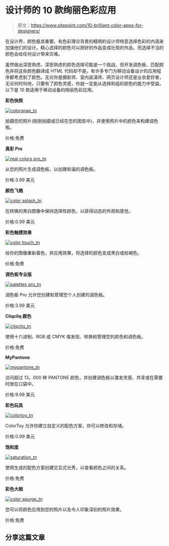 # 设计师的 10 款绚丽色彩应用

> 原文：<https://www.sitepoint.com/10-brilliant-color-apps-for-designers/>

在设计界，颜色极其重要。有色彩理论背景的精明的设计师特意选择色彩的内涵来加强他们的设计。精心选择的颜色可以把好的作品变成壮观的作品，而选择不当的颜色会给任何设计带来灾难。

虽然做出深思熟虑、深思熟虑的颜色选择可能是一个挑战，但开发调色板、匹配颜色并将这些颜色翻译成 HTML 代码却不是。有许多专门为移动设备设计的应用程序都考虑到了颜色。无论你是摄影师、室内装潢师、网页设计师还是业余爱好者，无论何时何地，只要有了颜色灵感，你就一定能从选择和组织颜色的能力中受益。以下是 10 款适用于移动设备的绚丽色彩应用。

**彩色快照**

[![colorsnap_tn](img/64515c14096c24a44266970faced6ad1.png)](https://itunes.apple.com/us/app/colorsnap/id316256242?mt=8)

拍摄您的照片(刚刚拍摄或已经在您的图库中)，并使用照片中的颜色来构建调色板。

价格:免费

**真彩 Pro**

[![real colors pro_tn](img/f0c511cd702c0c7f10f8033612f60ec9.png)](https://play.google.com/store/apps/details?id=com.macaw.pro&feature=more_from_developer#?t=W251bGwsMSwyLDEwMiwiY29tLm1hY2F3LnBybyJd)

从您的照片生成调色板，以创建和谐的调色板。

价格:3.99 美元

**颜色飞溅**

[![color splash_tn](img/18ac2052e43fa1029bc611cbcae1714a.png)](https://itunes.apple.com/us/app/color-splash/id304871603?mt=8)

在转换的黑白图像中保持选择性颜色，以获得动态的外观和感觉。

价格:0.99 美元

**彩色触摸效果**

[![color  touch_tn](img/8007d247fd9a8cad5c7cc9b2431940a8.png)](https://play.google.com/store/apps/details?id=com.appspot.swisscodemonkeys.paintfx&hl=en)

给你的图像重新着色，并应用效果，将选择的颜色变成黑白或棕褐色。

价格:免费

**调色板专业版**

[![palettes pro_tn](img/7cde3381de836d1afb39913b0f3479b2.png)](https://itunes.apple.com/app/palettes-pro/id293249989?mt=8)

调色板 Pro 允许您创建和管理您个人创建的调色板。

价格:3.99 美元

**Cliqcliq 颜色**

[![cliqcliq_tn](img/e7fd6c39e82e801c060e9b21ef665324.png)](https://itunes.apple.com/us/app/cliqcliq-colors/id291725775?mt=8)

使用十六进制、RGB 或 CMYK 值发现、转换和管理您的颜色和调色板。

价格:免费

**MyPantone**

[![mypantone_tn](img/5de789e2827f654b875dd8d915d2002c.png)](https://itunes.apple.com/app/mypantone/id329515634?mt=8)

访问超过 13，000 种 PANTONE 颜色，并创建调色板以激发灵感、共享或在需要时放在口袋中。

价格:9.99 美元

**彩色玩具**

[![colortoy_tn](img/52ca815a3dad8a1e16d180251e9c9121.png)](https://itunes.apple.com/app/colortoy/id322334013?mt=8)

ColorToy 允许你建立自定义的配色方案，你可以修改和存储。

价格:0.99 美元

**饱和度**

[![saturation_tn](img/05a83a6a9c29ea9eec9e37cc9a3d7df3.png)](https://itunes.apple.com/au/app/saturation/id362402941?mt=8)

使用生成的配色方案创建交互式光秀，以查看颜色之间的关系。

价格:免费

**彩色大戟**

[![color spurge_tn](img/1f7da7b9d0a70c547d7d8159c5f6ef37.png)](https://play.google.com/store/apps/details?id=com.colorsplurge.android&hl=en)

您可以将颜色应用到您的照片以及令人印象深刻的照片效果。

价格:免费

## 分享这篇文章